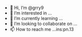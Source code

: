 - 👋 Hi, I’m @grry9
- 👀 I’m interested in ...
- 🌱 I’m currently learning ...
- 💞️ I’m looking to collaborate on ...
- 📫 How to reach me ...ins:pn.13

<!---
grry9/grry9 is a ✨ special ✨ repository because its `README.md` (this file) appears on your GitHub profile.
You can click the Preview link to take a look at your changes.
--->
